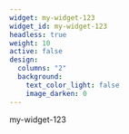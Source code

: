 ```yaml
---
widget: my-widget-123
widget_id: my-widget-123
headless: true
weight: 10
active: false
design:
  columns: "2"
  background:
    text_color_light: false
    image_darken: 0
---
```

my-widget-123